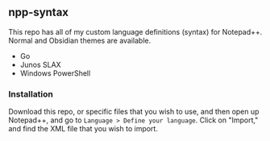 ## npp-syntax

This repo has all of my custom language definitions (syntax) for Notepad++. Normal and Obsidian themes are available.

* Go
* Junos SLAX
* Windows PowerShell

### Installation

Download this repo, or specific files that you wish to use, and then 
open up Notepad++, and go to `Language > Define your language`. Click on 
"Import," and find the XML file that you wish to import.